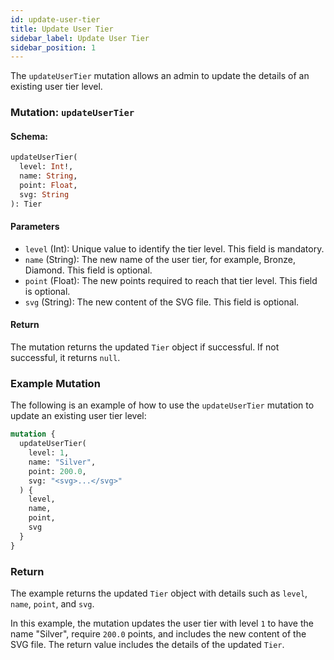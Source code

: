 ```yaml
---
id: update-user-tier
title: Update User Tier
sidebar_label: Update User Tier
sidebar_position: 1
---
```


The `updateUserTier` mutation allows an admin to update the details of an existing user tier level.

### Mutation: `updateUserTier`

#### Schema:
```graphql
updateUserTier(
  level: Int!,
  name: String,
  point: Float,
  svg: String
): Tier
```

#### Parameters

- `level` (Int): Unique value to identify the tier level. This field is mandatory.
- `name` (String): The new name of the user tier, for example, Bronze, Diamond. This field is optional.
- `point` (Float): The new points required to reach that tier level. This field is optional.
- `svg` (String): The new content of the SVG file. This field is optional.

#### Return

The mutation returns the updated `Tier` object if successful. If not successful, it returns `null`.

### Example Mutation

The following is an example of how to use the `updateUserTier` mutation to update an existing user tier level:

```graphql
mutation {
  updateUserTier(
    level: 1,
    name: "Silver",
    point: 200.0,
    svg: "<svg>...</svg>"
  ) {
    level,
    name,
    point,
    svg
  }
}
```

### Return

The example returns the updated `Tier` object with details such as `level`, `name`, `point`, and `svg`.

In this example, the mutation updates the user tier with level `1` to have the name "Silver", require `200.0` points, and includes the new content of the SVG file. The return value includes the details of the updated `Tier`.